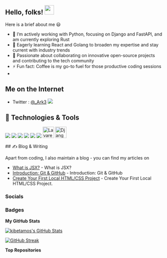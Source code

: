 
## Hello,  folks! <img src="https://raw.githubusercontent.com/MartinHeinz/MartinHeinz/master/wave.gif" width="30px">

Here is a brief about me :smiley:


- 🔭 I’m actively working with Python, focusing on Django and FastAPI, and am currently exploring Rust
- 🌱 Eagerly learning React and Golang to broaden my expertise and stay current with industry trends
- 👯 Passionate about collaborating on innovative open-source projects and contributing to the tech community
- ⚡ Fun fact: Coffee is my go-to fuel for those productive coding sessions
- 
## Me on the Internet

- Twitter : [@_Ark3](https://twitter.com/_Ark3)
<a href="https://www.twitter.com/_Ark3" target="_blank" rel="noreferrer"><img
src="https://img.shields.io/twitter/follow/_Ark3?logo=twitter&style=for-the-badge&color=0891b2&labelColor=1c1917"
/></a>


## 🔧 Technologies & Tools
![](https://img.shields.io/badge/OS-Linux-informational?style=flat&logo=linux&logoColor=white&color=2bbc8a)
![](https://img.shields.io/badge/Code-Python-informational?style=flat&logo=python&logoColor=white&color=2bbc8a)
![](https://img.shields.io/badge/Code-JavaScript-informational?style=flat&logo=javascript&logoColor=white&color=2bbc8a)
![](https://img.shields.io/badge/Tools-PostgreSQL-informational?style=flat&logo=postgresql&logoColor=white&color=2bbc8a)
![](https://img.shields.io/badge/Tools-Docker-informational?style=flat&logo=docker&logoColor=white&color=2bbc8a)
![](https://img.shields.io/badge/Cloud-Digital_Ocean-informational?style=flat&logo=digitalocean&logoColor=white&color=2bbc8a)
<a href="https://laravel.com/" target="_blank" rel="noreferrer"><img src="https://raw.githubusercontent.com/danielcranney/readme-generator/main/public/icons/skills/laravel-colored.svg" width="36" height="36" alt="Lavarel" /></a>
<a href="https://www.djangoproject.com/" target="_blank" rel="noreferrer"><img src="https://raw.githubusercontent.com/danielcranney/readme-generator/main/public/icons/skills/django-colored.svg" width="36" height="36" alt="Django" /></a>
</p>
## &#x270d; Blog & Writing

Apart from coding, I also maintain a blog - you can find my articles on
-   [What is JSX?](https://dev.to/ark7/what-is-jsx-5f60) - What is JSX?
-  [Introduction: Git & GitHub](https://dev.to/ark7/introduction-git-github-54oc) - Introduction: Git & GitHub
- [Create Your First Local HTML/CSS Project](https://dev.to/ark7/create-your-first-local-htmlcss-project-51pc) - Create Your First Local HTML/CSS Project.
### Socials
### Badges

<b>My GitHub Stats</b>

<!-- <a href="https://github.com/kibetamos/kibetamos">
  
  <img align="center" src="https://github-readme-stats.vercel.app/api/top-langs/?username=kibetamos&hide=java,html,tex&title_color=ffffff&text_color=c9cacc&icon_color=2bbc8a&bg_color=1d1f21&langs_count=3" />
</a> -->

<a href="https://github.com/kibetamos">
  <img align="center" src="https://github-readme-stats.vercel.app/api?username=kibetamos&show_icons=true&line_height=27&count_private=true&title_color=ffffff&text_color=c9cacc&icon_color=2bbc8a&bg_color=1d1f21" alt="kibetamos's GitHub Stats" />
</a>






<!-- <a href="http://www.github.com/kibetamos/"><img src="https://activity-graph.herokuapp.com/graph?username=kibetamos&bg_color=1c1917&color=ffffff&line=0891b2&point=ffffff&area_color=1c1917&area=true&hide_border=true&custom_title=GitHub%20Commits%20Graph" alt="GitHub Commits Graph" /></a>

<a href="https://github.com/kibetamos" align="left"><img src="https://github-readme-stats.vercel.app/api/top-langs/?username=kibetamos&title_color=0891b2&text_color=ffffff&icon_color=0891b2&bg_color=1c1917" alt="Top Languages" /></a> -->
[![GitHub Streak](https://github-readme-streak-stats.herokuapp.com?user=kibetamos&theme=ads-juicy-fresh&hide_border=true)](https://git.io/streak-stats)

<!-- a href="https://www.buymeacoffee.com/kibetamos5y"><img src="https://cdn.buymeacoffee.com/buttons/v2/default-yellow.png" width="200" /></a> -->


<b>Top Repositories</b>

